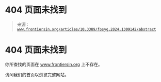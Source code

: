 <!--yml

category: 未分类

date: 2024-05-27 14:31:45

-->

# 404 页面未找到

> 来源：[`www.frontiersin.org/articles/10.3389/fpsyg.2024.1309142/abstract`](https://www.frontiersin.org/articles/10.3389/fpsyg.2024.1309142/abstract)

<main class="ErrorPage" data-v-4559a7d5="">

# 404 页面未找到

你所查找的页面在 www.frontiersin.org 上不存在。

访问我们的首页以浏览完整网站。

[](/journals)</main>
